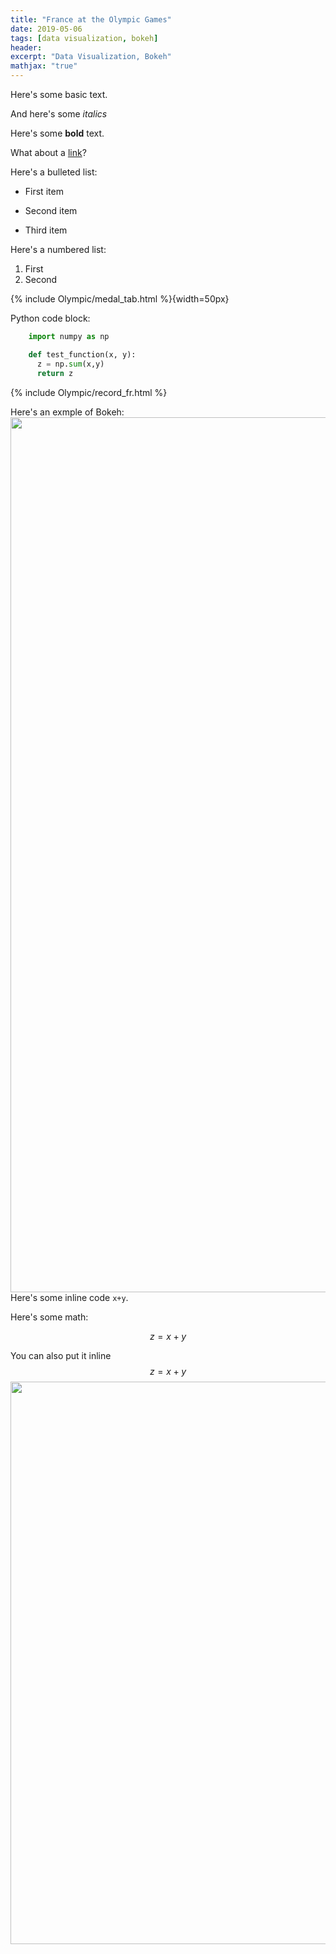 ```yaml
---
title: "France at the Olympic Games"
date: 2019-05-06
tags: [data visualization, bokeh]
header: 
excerpt: "Data Visualization, Bokeh"
mathjax: "true"
---
```



Here's some basic text.

And here's some *italics*

Here's some **bold** text.

What about a [link](https://github.com/dataoptimal)?

Here's a bulleted list:
* First item
+ Second item
- Third item

Here's a numbered list:
1. First
2. Second

{% include Olympic/medal_tab.html %}{width=50px}

Python code block:
```python
    import numpy as np

    def test_function(x, y):
      z = np.sum(x,y)
      return z
```


{% include Olympic/record_fr.html %}

Here's an exmple of Bokeh:
<img src="{{ site.url }}{{ site.baseurl }}/images/olympic/olympic.gif"  width="2500" height='1400'/>
Here's some inline code `x+y`.


Here's some math:

$$z=x+y$$

You can also put it inline $$z=x+y$$
<img src="{{ site.url }}{{ site.baseurl }}/images/olympic/olympictools.gif"  width="1500" height='900'/>
